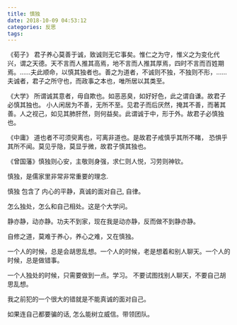 ```yaml
---
title: 慎独
date: 2018-10-09 04:53:12
categories: 反思
tags:
---
```



《荀子》
君子养心莫善于诚，致诚则无它事矣。惟仁之为守，惟义之为变化代兴，谓之天德。天不言而人推其高焉，地不言而人推其厚焉，四时不言而百姓期焉。……夫此顺命，以慎其独者也。善之为道者，不诚则不独，不独则不形，……夫诚者，君子之所守也，而政事之本也，唯所居以其类至。


《大学》
所谓诚其意者，毋自欺也。如恶恶臭，如好好色，此之谓自谦。故君子必慎其独也。
小人闲居为不善，无所不至。见君子而后厌然，掩其不善，而著其善。人之视己，如见其肺肝然，则何益矣。此谓诚于中，形于外。故君子必慎独也。

《中庸》
道也者不可须臾离也，可离非道也。是故君子戒慎乎其所不睹， 恐惧乎其所不闻。莫见乎隐，莫显乎微，故君子慎其独也。

《曾国藩》慎独则心安，主敬则身强，求仁则人悦，习劳则神钦。

慎独，是儒家里非常非常重要的理念.

慎独 包含了 内心的平静，真诚的面对自己, 自律。

怎么独处，怎么和自己相处。这是个大学问。

静亦静，动亦静。功夫不到家，现在我是动亦静，反而做不到静亦静。

自修之道，莫难于养心，养心之难，又在慎独。

一个人的时候，总是会胡思乱想。一个人的时候，老是想着和别人聊天。一个人的时候，总是做错事。

一个人独处的时候，只需要做到一点。学习。 不要试图找别人聊天，不要自己胡思乱想。

我之前犯的一个很大的错就是不能真诚的面对自己。

如果连自己都要骗的话, 怎么能树立威信。带领团队。


